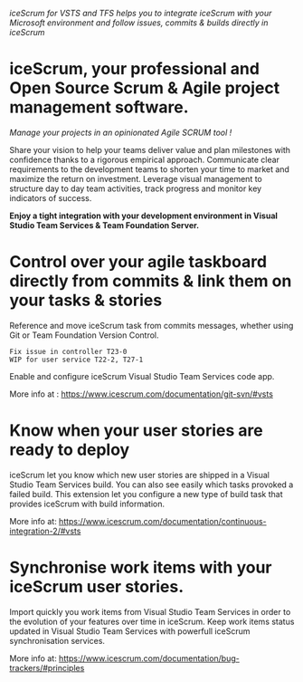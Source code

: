 *iceScrum for VSTS and TFS helps you to integrate iceScrum with your Microsoft environment and follow issues, commits & builds directly in iceScrum*
 
# iceScrum, your professional and Open Source Scrum & Agile project management software.
*Manage your projects in an opinionated Agile SCRUM tool !*

Share your vision to help your teams deliver value and plan milestones with confidence thanks to a rigorous empirical approach. Communicate clear requirements to the development teams to shorten your time to market and maximize the return on investment. Leverage visual management to structure day to day team activities, track progress and monitor key indicators of success.

**Enjoy a tight integration with your development environment in Visual Studio Team Services & Team Foundation Server.**

# Control over your agile taskboard directly from commits & link them on your tasks & stories
Reference and move iceScrum task from commits messages, whether using Git or Team Foundation Version Control.
```
Fix issue in controller T23-0
WIP for user service T22-2, T27-1 
```
Enable and configure iceScrum Visual Studio Team Services code app.

More info at : https://www.icescrum.com/documentation/git-svn/#vsts

# Know when your user stories are ready to deploy
iceScrum let you know which new user stories are shipped in a Visual Studio Team Services build. You can also see easily which tasks provoked a failed build.
This extension let you configure a new type of build task that provides iceScrum with build information.

More info at: https://www.icescrum.com/documentation/continuous-integration-2/#vsts

# Synchronise work items with your iceScrum user stories.
Import quickly you work items from Visual Studio Team Services in order to the evolution of your features over time in iceScrum. Keep work items status updated in Visual Studio Team Services with powerfull iceScrum synchronisation services.

More info at: https://www.icescrum.com/documentation/bug-trackers/#principles
